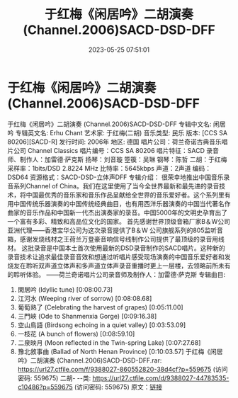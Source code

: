 ﻿---
title: 于红梅《闲居吟》二胡演奏(Channel.2006)SACD-DSD-DFF
date: 2023-05-25 07:51:01
categories: 古典音乐、新世纪、纯音雅乐
tags: 纯音雅乐
---
# 于红梅《闲居吟》二胡演奏(Channel.2006)SACD-DSD-DFF

于红梅《闲居吟》二胡演奏
(Channel.2006)SACD-DSD-DFF
专辑中文名: 闲居吟
专辑英文名: Erhu Chant
艺术家: 于红梅(二胡)
音乐类型: 民乐
版本: [CCS SA 80206][SACD-R]
发行时间: 2006年
地区: 德国
唱片公司：荷兰奇诺古典音乐唱片公司 Channel Classics
唱片编号：CCS SA 80206
唱片特征：SACD
录音师、制作人：加雷德·萨克斯
扬琴：刘音璇
箜篌：吴琳
钢琴：陈哲
二胡：于红梅
采样率：1bits/DSD 2.8224 MHz
比特率：5645kbps
声道：2声道
编码：DSD64
资源格式：SACD-DSD-立体声DFF
专辑介绍：
很荣幸地推出中国音乐录音系列Channel of
China。我们在这里使用了当今全世界最新和最先进的录音技术，将中国最优秀的音乐家和音乐作品呈献给全世界的音乐爱好者。这个系列里有用中国传统乐器演奏的中国传统经典曲目，也有用西洋乐器演奏的中国当代著名作曲家的音乐作品和中国新一代杰出演奏家的录音。中国5000年的文明史孕育出了一个富有多彩、精致和高品位文化的国家。
首先感谢世界顶级音箱厂家B＆W公司亚洲代理——香港宝华公司为这次录音提供了B＆W
公司旗舰系列的805监听音箱，感谢发烧线材之王荷兰万登豪音响信号线制作公司提供了最顶级的录音用线材。
这批录音是中国本土首次使用最新的DSD录音制作的SACD唱片。这种新的录音技术让追求最佳录音音效和想通过听唱片感受现场演奏的中国音乐爱好者和发烧友在聆听双声道立体声和多声道立体声录音重播时更上一层楼，去领略前所未有的聆听体验。
——荷兰奇诺唱片公司录音师及制作人：加雷德·萨克斯
专辑曲目:
01. 閑居吟 (Idyllic tune) [0:08:00.73]
02. 江河水 (Weeping river of sorrow) [0:08:08.68]
03. 葡萄熟了 (Celebrating the harvest of grapes) [0:05:11.00]
04. 三門峽 (Ode to Shanmenxia Gorge) [0:09:16.38]
05. 空山鳥語 (Birdsong echoing in a quiet valley) [0:03:53.09]
06. 一枝花 (A bunch of flowers) [0:08:59.10]
07. 二泉映月 (Moon reflected in the Twin-spring Lake)
[0:07:27.68]
08. 豫北敘事曲 (Ballad of North Henan Province) [0:10:03.57]
于红梅《闲居吟》二胡演奏 (Channel.2006)SACD-DSD-DFF.rar: https://url27.ctfile.com/f/9388027-860552820-38d4cf?p=559675
(访问密码: 559675)
二胡- --类: https://url27.ctfile.com/d/9388027-44783535-c10486?p=559675
(访问密码: 559675)
原文：[链接](https://blog.sina.com.cn/s/blog_1647c7e7601031214.html)